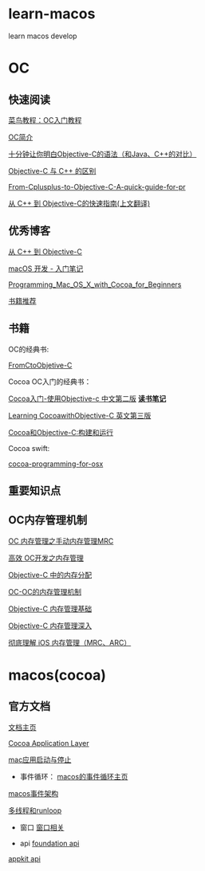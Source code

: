 # learn-macos
learn macos develop

# OC
## 快速阅读

[菜鸟教程：OC入门教程](https://www.runoob.com/w3cnote/objective-c-tutorial.html)

[OC简介](https://zh.wikipedia.org/wiki/Objective-C)

[十分钟让你明白Objective-C的语法（和Java、C++的对比）](https://blog.csdn.net/totogo2010/article/details/7632384)

[Objective-C 与 C++ 的区别](https://blog.csdn.net/ji5ji/article/details/51121094)

[From-Cplusplus-to-Objective-C-A-quick-guide-for-pr](https://www.codeproject.com/Articles/770577/From-Cplusplus-to-Objective-C-A-quick-guide-for-pr)

[从 C++ 到 Objective-C的快速指南(上文翻译)](https://www.oschina.net/translate/from-cplusplus-to-objective-c-a-quick-guide)

## 优秀博客
[从 C++ 到 Objective-C](https://www.devbean.net/category/objective-c/page/2/)

[macOS 开发 - 入门笔记](https://blog.csdn.net/lovechris00/article/details/72779076)

[Programming_Mac_OS_X_with_Cocoa_for_Beginners](https://en.wikibooks.org/wiki/Programming_Mac_OS_X_with_Cocoa_for_Beginners)

[书籍推荐](https://www.cnblogs.com/pugang/p/4657799.html)

## 书籍
OC的经典书:

[FromCtoObjetive-C](https://lincode.github.io/docs/FromCtoObjetive-C.pdf)

Cocoa OC入门的经典书：

[Cocoa入门-使用Objective-c 中文第二版](https://www.jb51.net/books/459308.html#downintro2) **[读书笔记](https://blog.csdn.net/dongdongdongjl/article/details/7907596)**

[Learning CocoawithObjective-C 英文第三版](https://doc.lagout.org/programmation/Multi-Language/Learning%20Cocoa%20with%20Objective-C%20%283rd.ed.%29%20%5BButtfield-Addison%20%26%20Manning%202013-01-03%5D.pdf)

[Cocoa和Objective-C:构建和运行](https://www.amazon.cn/dp/B01441RI6Y/ref=sr_1_5?__mk_zh_CN=%E4%BA%9A%E9%A9%AC%E9%80%8A%E7%BD%91%E7%AB%99&keywords=Objective-c&qid=1571762878&s=books&sr=1-5)

Cocoa swift:

[cocoa-programming-for-osx](https://legacy.gitbook.com/book/josercc/cocoa-programming-for-osx/details)

## 重要知识点

## OC内存管理机制
[OC 内存管理之手动内存管理MRC](https://www.cnblogs.com/oc-bowen/p/5053039.html)

[高效 OC开发之内存管理](https://blog.csdn.net/wangyanchang21/article/details/79356164)

[Objective-C 中的内存分配](https://hit-alibaba.github.io/interview/iOS/ObjC-Basic/MM.html)

[OC-OC的内存管理机制](https://www.jianshu.com/p/6a5be7bf04d5)

[Objective-C 内存管理基础](https://www.jianshu.com/p/954bb5f73aa7)

[Objective-C 内存管理深入](https://www.jianshu.com/p/b6967956660c)

[彻底理解 iOS 内存管理（MRC、ARC）](https://www.jianshu.com/p/48665652e4e4)

# macos(cocoa)

## 官方文档
[文档主页](https://developer.apple.com/library/archive/navigation/)

[Cocoa Application Layer](https://developer.apple.com/library/archive/documentation/MacOSX/Conceptual/OSX_Technology_Overview/CocoaApplicationLayer/CocoaApplicationLayer.html)

[mac应用启动与停止](https://developer.apple.com/library/archive/documentation/General/Conceptual/MOSXAppProgrammingGuide/CoreAppDesign/CoreAppDesign.html#//apple_ref/doc/uid/TP40010543-CH3-SW11)

- 事件循环：
[macos的事件循环主页](https://developer.apple.com/library/archive/documentation/Cocoa/Conceptual/EventOverview/Introduction/Introduction.html#//apple_ref/doc/uid/10000060i)

[macos事件架构](https://developer.apple.com/library/archive/documentation/Cocoa/Conceptual/EventOverview/EventArchitecture/EventArchitecture.html#//apple_ref/doc/uid/10000060i-CH3-SW11)

[多线程和runloop](https://developer.apple.com/library/archive/documentation/Cocoa/Conceptual/Multithreading/Introduction/Introduction.html#//apple_ref/doc/uid/10000057i-CH1-SW1)

- 窗口
[窗口相关](https://developer.apple.com/library/archive/documentation/Cocoa/Conceptual/WinPanel/Introduction.html#//apple_ref/doc/uid/10000031i)

- api
[foundation api](https://developer.apple.com/documentation/foundation)

[appkit api](https://developer.apple.com/documentation/appkit)


